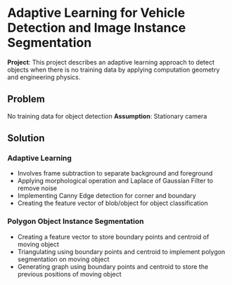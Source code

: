 # Adaptive Learning for Vehicle Detection and Image Instance Segmentation
**Project**: This project describes an adaptive learning approach to detect objects when there is no training data by applying computation geometry and engineering physics. 
## Problem
No training data for object detection
**Assumption**: Stationary camera
## Solution
### Adaptive Learning
- Involves frame subtraction to separate background and foreground
- Applying morphological operation and Laplace of Gaussian Filter to remove noise 
- Implementing Canny Edge detection for corner and boundary 
- Creating the feature vector of blob/object for object classification 
### Polygon Object Instance Segmentation
- Creating a feature vector to store boundary points and centroid of moving object
- Triangulating using boundary points and centroid to implement polygon segmentation on moving object
- Generating graph using boundary points and centroid to store the previous positions of moving object
